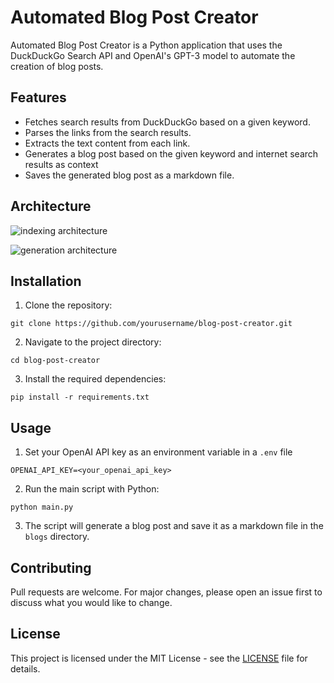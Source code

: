 # Automated Blog Post Creator

Automated Blog Post Creator is a Python application that uses the DuckDuckGo Search API and OpenAI's GPT-3 model to automate the creation of blog posts.

## Features

- Fetches search results from DuckDuckGo based on a given keyword.
- Parses the links from the search results.
- Extracts the text content from each link.
- Generates a blog post based on the given keyword and internet search results as context
- Saves the generated blog post as a markdown file.

## Architecture

![indexing architecture](https://github.com/jordan-jakisa/blog_post_writer/assets/72340216/c1b4f7cf-d113-4ae1-9371-a12013931cb6)

![generation architecture](https://github.com/jordan-jakisa/blog_post_writer/assets/72340216/ca11afdd-0933-4ee6-9964-162ad4d5a188)

## Installation

1. Clone the repository:
```
git clone https://github.com/yourusername/blog-post-creator.git
```

2. Navigate to the project directory:

```
cd blog-post-creator

```

3. Install the required dependencies:

```
pip install -r requirements.txt

```


## Usage

1. Set your OpenAI API key as an environment variable in a `.env` file
```
OPENAI_API_KEY=<your_openai_api_key>
```
2. Run the main script with Python:

```
python main.py
```

3. The script will generate a blog post and save it as a markdown file in the `blogs` directory.

## Contributing

Pull requests are welcome. For major changes, please open an issue first to discuss what you would like to change.

## License

This project is licensed under the MIT License - see the [LICENSE](LICENSE) file for details.
